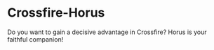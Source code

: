 # Crossfire-Horus
 Do you want to gain a decisive advantage in Crossfire? Horus is your faithful companion!
